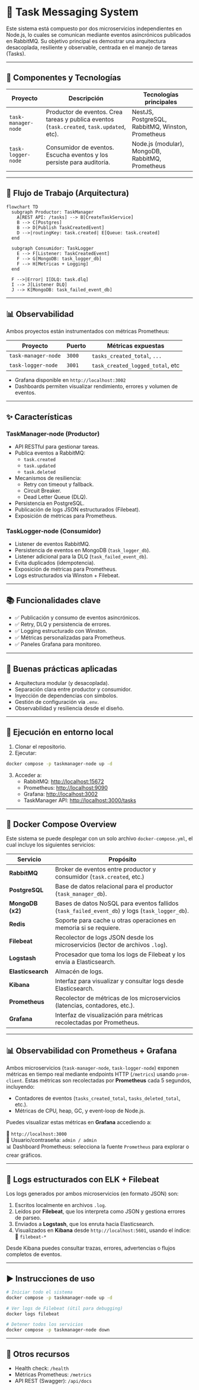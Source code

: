 # 🧩 Task Messaging System

Este sistema está compuesto por dos microservicios independientes en Node.js, lo cuales se comunican mediante eventos asincrónicos publicados en RabbitMQ. Su objetivo principal es demostrar una arquitectura desacoplada, resiliente y observable, centrada en el manejo de tareas (Tasks).


---

## 🔧 Componentes y Tecnologías

| Proyecto             | Descripción                                                           | Tecnologías principales                              |
|----------------------|------------------------------------------------------------------------|------------------------------------------------------|
| `task-manager-node`  | Productor de eventos. Crea tareas y publica eventos (`task.created`, `task.updated`, etc).            | NestJS, PostgreSQL, RabbitMQ, Winston, Prometheus    |
| `task-logger-node`   | Consumidor de eventos. Escucha eventos y los persiste para auditoría.          | Node.js (modular), MongoDB, RabbitMQ, Prometheus     |

---

## 🔁 Flujo de Trabajo (Arquitectura)

```mermaid
flowchart TD
  subgraph Productor: TaskManager
    A[REST API: /tasks] --> B[CreateTaskService]
    B --> C[Postgres]
    B --> D[Publish TaskCreatedEvent]
    D -->|routingKey: task.created| E[Queue: task.created]
  end

  subgraph Consumidor: TaskLogger
    E --> F[Listener: TaskCreatedEvent]
    F --> G[MongoDB: task_logger_db]
    F --> H[Metricas + Logging]
  end

  F -->|Error| I[DLQ: task.dlq]
  I --> J[Listener DLQ]
  J --> K[MongoDB: task_failed_event_db]
```

---

## 📊 Observabilidad

Ambos proyectos están instrumentados con métricas Prometheus:

| Proyecto             | Puerto | Métricas expuestas               |
|----------------------|--------|----------------------------------|
| `task-manager-node`  | `3000` | `tasks_created_total`, `...`     |
| `task-logger-node`   | `3001` | `task_created_logged_total`, etc |

- Grafana disponible en `http://localhost:3002`
- Dashboards permiten visualizar rendimiento, errores y volumen de eventos.

---

## ✨ Características

### TaskManager-node (Productor)

- API RESTful para gestionar tareas.
- Publica eventos a RabbitMQ:
  - `task.created`
  - `task.updated`
  - `task.deleted`
- Mecanismos de resiliencia:
  - Retry con timeout y fallback.
  - Circuit Breaker.
  - Dead Letter Queue (DLQ).
- Persistencia en PostgreSQL.
- Publicación de logs JSON estructurados (Filebeat).
- Exposición de métricas para Prometheus.

### TaskLogger-node (Consumidor)

- Listener de eventos RabbitMQ.
- Persistencia de eventos en MongoDB (`task_logger_db`).
- Listener adicional para la DLQ (`task_failed_event_db`).
- Evita duplicados (idempotencia).
- Exposición de métricas para Prometheus.
- Logs estructurados vía Winston + Filebeat.


---

## 📚 Funcionalidades clave

- ✅ Publicación y consumo de eventos asincrónicos.
- ✅ Retry, DLQ y persistencia de errores.
- ✅ Logging estructurado con Winston.
- ✅ Métricas personalizadas para Prometheus.
- ✅ Paneles Grafana para monitoreo.


---

## 🔐 Buenas prácticas aplicadas

- Arquitectura modular (y desacoplada).
- Separación clara entre productor y consumidor.
- Inyección de dependencias con símbolos.
- Gestión de configuración vía `.env`.
- Observabilidad y resiliencia desde el diseño.

---

## 🚀 Ejecución en entorno local

1. Clonar el repositorio.
2. Ejecutar:

```bash
docker compose -p taskmanager-node up -d
```

3. Acceder a:
   - RabbitMQ: [http://localhost:15672](http://localhost:15672)
   - Prometheus: [http://localhost:9090](http://localhost:9090)
   - Grafana: [http://localhost:3002](http://localhost:3002)
   - TaskManager API: [http://localhost:3000/tasks](http://localhost:3000/tasks)

---

## 🐳 Docker Compose Overview

Este sistema se puede desplegar con un solo archivo `docker-compose.yml`, el cual incluye los siguientes servicios:

| Servicio         | Propósito                                                                 |
|------------------|--------------------------------------------------------------------------|
| **RabbitMQ**     | Broker de eventos entre productor y consumidor (`task.created`, etc.)     |
| **PostgreSQL**   | Base de datos relacional para el productor (`task_manager_db`).           |
| **MongoDB (x2)** | Bases de datos NoSQL para eventos fallidos (`task_failed_event_db`) y logs (`task_logger_db`). |
| **Redis**        | Soporte para cache u otras operaciones en memoria si se requiere.         |
| **Filebeat**     | Recolector de logs JSON desde los microservicios (lector de archivos `.log`). |
| **Logstash**     | Procesador que toma los logs de Filebeat y los envía a Elasticsearch.     |
| **Elasticsearch**| Almacén de logs.                                                          |
| **Kibana**       | Interfaz para visualizar y consultar logs desde Elasticsearch.            |
| **Prometheus**   | Recolector de métricas de los microservicios (latencias, contadores, etc.). |
| **Grafana**      | Interfaz de visualización para métricas recolectadas por Prometheus.      |

---

## 📊 Observabilidad con Prometheus + Grafana

Ambos microservicios (`task-manager-node`, `task-logger-node`) exponen métricas en tiempo real mediante endpoints HTTP (`/metrics`) usando `prom-client`. Estas métricas son recolectadas por **Prometheus** cada 5 segundos, incluyendo:

- Contadores de eventos (`tasks_created_total`, `tasks_deleted_total`, etc.).
- Métricas de CPU, heap, GC, y event-loop de Node.js.

Puedes visualizar estas métricas en **Grafana** accediendo a:

📍 `http://localhost:3000`  
🔐 Usuario/contraseña: `admin / admin`  
📊 Dashboard Prometheus: selecciona la fuente `Prometheus` para explorar o crear gráficos.

---

## 📁 Logs estructurados con ELK + Filebeat

Los logs generados por ambos microservicios (en formato JSON) son:

1. Escritos localmente en archivos `.log`.
2. Leídos por **Filebeat**, que los interpreta como JSON y gestiona errores de parseo.
3. Enviados a **Logstash**, que los enruta hacia Elasticsearch.
4. Visualizados en **Kibana** desde `http://localhost:5601`, usando el índice:  
   📂 `filebeat-*`

Desde Kibana puedes consultar trazas, errores, advertencias o flujos completos de eventos.

---

## ▶️ Instrucciones de uso

```bash
# Iniciar todo el sistema
docker compose -p taskmanager-node up -d

# Ver logs de Filebeat (útil para debugging)
docker logs filebeat

# Detener todos los servicios
docker compose -p taskmanager-node down
```

---

## 📎 Otros recursos

- Health check: `/health`
- Métricas Prometheus: `/metrics`
- API REST (Swagger): `/api/docs`
